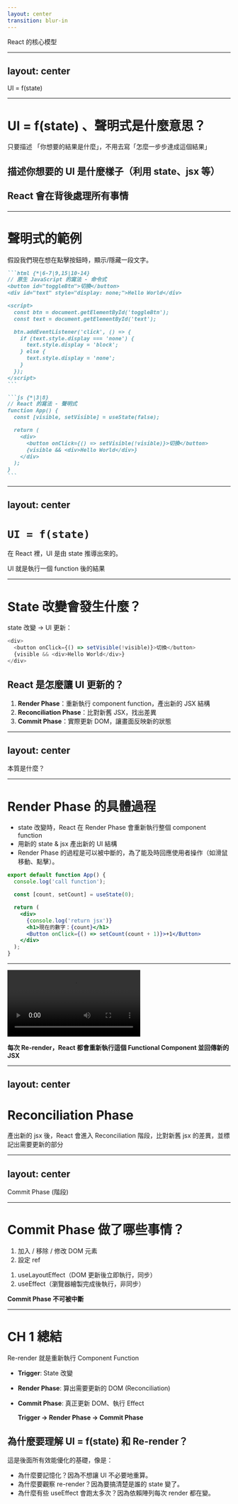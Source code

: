 ```yaml
---
layout: center
transition: blur-in
---
```


<ThemeTitle number="1" >
React 的核心模型
</ThemeTitle>

---
layout: center
---

<ChapterTitle number="1" subtitle="React 核心觀念 - 聲明式">
  <span class="font-mono italic !leading-[0]">UI = f(state)</span>
</ChapterTitle>

<!--
相信你們在學 React 的過程中，可能會聽過這句話

React 是聲明式（declarative）框架

聲明式是什麼意思？
-->

---

# UI = f(state) 、聲明式是什麼意思？

只要描述 <span v-mark="{ color: 'var(--secondary)', at: 1 }">「你想要的結果是什麼」，不用去寫「怎麼一步步達成這個結果」</span>

<v-clicks at="2">

<h2>

描述你想要的 UI 是什麼樣子（利用 state、jsx 等）
<br/>
<br/>
React 會在背後處理所有事情

</h2>
</v-clicks>

<!--
[click]
他的意思是我們只要描述「你想要的結果是什麼」，不用去寫「怎麼一步步達成這個結果」。

[click]
而在 React 裡的意思就是
你只需要描述你想要的 UI 是什麼樣子（利用 state、jsx 等）， React 會在背後處理所有事情

什麼意思呢？我們來看個具體的例子
-->

---

# 聲明式的範例

假設我們現在想在點擊按鈕時，顯示/隱藏一段文字。

````md magic-move
```html {*|6-7|9,15|10-14}
// 原生 JavaScript 的寫法 - 命令式
<button id="toggleBtn">切換</button>
<div id="text" style="display: none;">Hello World</div>

<script>
  const btn = document.getElementById('toggleBtn');
  const text = document.getElementById('text');

  btn.addEventListener('click', () => {
    if (text.style.display === 'none') {
      text.style.display = 'block';
    } else {
      text.style.display = 'none';
    }
  });
</script>
```

```js {*|3|8}
// React 的寫法 - 聲明式
function App() {
  const [visible, setVisible] = useState(false);

  return (
    <div>
      <button onClick={() => setVisible(!visible)}>切換</button>
      {visible && <div>Hello World</div>}
    </div>
  );
}
```
````

<!--
假設我們現在想在點擊按鈕時，來去顯示/隱藏一段文字

在原生的 JS 中，我們需要一步一步告訴程式該怎麼做：


[click]1. 先抓取 DOM。
[click]2. 然後加監聽器。
[click]3. 控制 display 的邏輯

這就是命令式 —— 我們要把「怎麼做」全寫出來了。如果你有寫過稍微大型的原生 JS 專案，你就可以很清楚感受到這是一件非常麻煩的事情，也不容易去維護，因為我們要寫出所有的邏輯。確保之間的邏輯不會互相影響

[click]
而在 React 你只要描述「根據現在的狀態，UI 要長什麼樣」就好了：

[click]1. 定義狀態 visible。
[click]2. UI 是依據 visible 值來決定要不要顯示 `<div>Hello World</div>`。

3. 我們不用處理 DOM，也不用設定 display，不管元素要不要出現 —— React 會幫你根據 state 來做。
-->

---
layout: center
---

# `UI = f(state)`

<v-clicks>

在 React 裡，UI 是由 state 推導出來的。

UI 就是執行一個 function 後的結果

</v-clicks>

<!--
[click]
從上面的範例，我們可以感受到
在 React 裡，UI 是由 state 推導出來的

[click]
換句話說，UI 就是執行一個 function 後的結果
而結果會因為 state 的改變而有所不同

也就是標題的公式

很多 React 新手，因為沒有理解這個概念，所以會覺得 React 很難。

包括我一開始也是，所以對說 React 來說重要的是資料，以及資料該怎麼顯示

知道這一點後，整個開發後想法就會變得清晰，當我們需要改變畫面時，就要用 state 去控制，反過來說，畫面不需要更新的時候，我們就不需要用 state，這也是一個優化技巧，會在後面提到
-->

---

# State 改變會發生什麼？

state 改變 &rarr; UI 更新：

```js {3}
<div>
  <button onClick={() => setVisible(!visible)}>切換</button>
  {visible && <div>Hello World</div>}
</div>
```

<v-clicks>

<h2 class="pt-8">React 是怎麼讓 UI 更新的？</h2>

1. **Render Phase**：重新執行 component function，產出新的 JSX 結構
2. **Reconciliation Phase**：比對新舊 JSX，找出差異
3. **Commit Phase**：實際更新 DOM，讓畫面反映新的狀態

</v-clicks>

<!--
好，那 state 改變會發生什麼事情呢？

回到剛剛的範例，像這裡的 visible 變 true 時，就要顯示 Hello World

這代表只要 state 改變，UI 就應該跟著改變，

[click]
那問題來了：

React 是怎麼讓 UI 更新的？

其實就是三個階段：

[click]

1. Render Phase：重新執行 component function，產出新的 JSX 結構
2. Reconciliation：比對新舊 JSX，找出差異
3. Commit Phase：實際更新 DOM，讓畫面反映新的狀態

大部分的人會把 Reconciliation 和 render phase 放在一起說，那這邊把它單獨拿開來是為了讓流程看起來更清晰

那我們先從 render phase 開始
-->

---
layout: center
---

<ChapterTitle number="2" subtitle="React Render Phase 的">
本質是什麼？
</ChapterTitle>

<!--
那 render phase 的具體過程是什麼呢？
-->

---

# Render Phase 的具體過程

<v-clicks>

- state 改變時，React 在 Render Phase 會重新執行整個 component function
- 用新的 state & jsx 產出新的 UI 結構
- Render Phase 的過程是可以被中斷的，為了能及時回應使用者操作（如滑鼠移動、點擊）。

</v-clicks>

<v-click>

```jsx
export default function App() {
  console.log('call function');

  const [count, setCount] = useState(0);

  return (
    <div>
      {console.log('return jsx')}
      <h1>現在的數字：{count}</h1>
      <Button onClick={() => setCount(count + 1)}>+1</Button>
    </div>
  );
}
```

</v-click>

<!--
其實前面已經暴雷了，render phase 非常單純，

[click]
他會重新執行整個 component function

[click]
並用新的 state 搭配 jsx 來產出新的畫面結果

[click]
並且 render phase 的過程是可以被中斷的，這是 react 背後的優化機制，背後有很多相關的應用，像是 useTransition 就是其中一個例子，不過這個 hook 用到的場景很少。對使用者來說，最直觀的就是能及時回應使用者操作（如滑鼠移動、點擊），不會為了執行 function 產出新的 jsx 而造成掉幀和卡頓。


[click]
如果 render phase 只是執行一個 function，那我們可以透過 console.log() 來實際觀察到 render 時的順序，

這邊我在組件一開始用 console.log 以及在 jsx 中也用 console.log 來觀察 re-render 的順序
-->

---

<Video>
<source src="/ch-1/1-2/0.mp4" type="video/mp4" />
</Video>

**每次 Re-render，React 都會重新執行這個 Functional Component 並回傳新的 JSX**

<!--
每次當我們按下按鈕、改變 state，就會在 console 中依序看到：

call function
return jsx

所以這樣就真的證明說，render phase 會重新執行整個 component
-->

---
layout: center
---

# Reconciliation Phase

產出新的 jsx 後，React 會進入 Reconciliation 階段，比對新舊 jsx 的差異，並標記出需要更新的部分

<!--
執行完 component ，產出新的 UI jsx ，我們就會進入 Reconciliation 階段，這邊會比對新舊 jsx 的差異，並標記出需要更新的部分

這個地方的細節會留到最後一個章節來說，這裡先有個概念即可
-->

---
layout: center
---

<ChapterTitle number="3" subtitle="Render Phase 之後">
Commit Phase (階段)
</ChapterTitle>

<!--
那這邊有個小觀念，render 並不代表畫面已經更新了

render 完並且比較完 jsx 的差異後，我們會進入 commit phase

commit phase 會真正更新 DOM，讓畫面反映新的狀態
-->

---

# Commit Phase 做了哪些事情？

<HStack class="max-w-2xl mx-auto mt-20">

<v-clicks>

<Card headerNumber="1">
<template #header>
更新 DOM
</template>

1.  加入 / 移除 / 修改 DOM 元素
2.  設定 ref

</Card>

<Card headerNumber="2">
  <template #header>
  執行副作用
  </template>

1. useLayoutEffect（DOM 更新後立即執行，同步）
2. useEffect（瀏覽器繪製完成後執行，非同步）

</Card>

</v-clicks>

</HStack>

<v-click>

<div class="text-center pt-4">

**Commit Phase 不可被中斷**

</div>

</v-click>

<!--
commit phase 的底層實現非常複雜，其實我們也沒必要真的去看懂 React 的原始程式碼，除非你很有興趣

但我們最少要知道在 commit phase 做了這些事情

[click]
1. 更新真實 DOM
  加入 / 移除 / 修改 DOM 元素
  並且 設定 dom ref 


[click]

1. 執行副作用
   useLayoutEffect（DOM 更新後立即執行，同步，會阻塞繪製，所以 react 說不要大量使用 useLayoutEffect）
   useEffect（瀏覽器繪製完成後執行，非同步）

   所以我們說
    useLayoutEffect：測量 DOM 元素
    useEffect：API 呼叫、事件訂閱


[click]

那和 render phase 不同的地方在於

commit phase 是不可被中斷，這是為了確保畫面能夠及時更新，如果一次只更新一半的 DOM 其實蠻怪的

所以如果你一次更新大量的 DOM，在 commit phase 還是有可能會造成卡頓
-->

---

# CH 1 總結

<v-click>

<span v-mark="{ color: 'var(--secondary)', at: 1 }">Re-render 就是重新執行 Component Function</span>

</v-click>

<v-click>

- **Trigger**: State 改變
- **Render Phase**: 算出需要更新的 DOM (Reconciliation)
- **Commit Phase**: 真正更新 DOM、執行 Effect

  **Trigger <span font-mono>-></span> Render Phase <span font-mono>-></span> Commit Phase**

</v-click>

<v-click>

## 為什麼要理解 UI = f(state) 和 Re-render？

</v-click>

<v-click>

這是後面所有效能優化的基礎，像是：

</v-click>

<v-clicks>

- 為什麼要記憶化？因為不想讓 UI 不必要地重算。
- 為什麼要觀察 re-render？因為要搞清楚是誰的 state 變了。
- 為什麼有些 useEffect 會跑太多次？因為依賴陣列每次 render 都在變。

</v-clicks>

<!--
最後總結一下第一章節的內容

[click]
Re-render 就是重新執行 component function，並用新的 state 搭配 jsx 來產出新的畫面結果

[click]
整體過程是

- **Trigger**: State 改變
- **Render Phase**: 算出需要更新的 DOM (Reconciliation)
- **Commit Phase**: 真正更新 DOM、執行 Effect

[click]
那為什麼要理解 UI = f(state) 和 Re-render 呢？

[click]
這是後面所有效能優化的基礎，像是：

[click]
為什麼要記憶化？因為不想讓 UI 不必要地重算。

[click]
為什麼要觀察 re-render？因為要搞清楚是誰的 state 變了。

[click]
為什麼有些 useEffect 會跑太多次？因為依賴陣列每次 render 都在變。

這些都跟 state、re-render、commit 有關係。

有了大致的 React 運作流程後，我們就可以更仔細的聊聊 state 和 effect
-->
